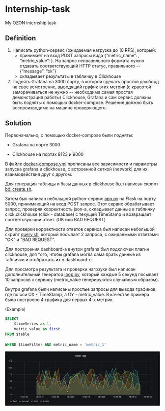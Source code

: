 # Internship-task
My OZON internship task

## Definition
1. Написать python-сервис (ожидаемая нагрузка до 10 RPS), который:
    * принимает на вход  POST запросы вида  {“metric_name”: <str>, “metric_value”: <float>}. На запрос неправильного формата нужно отдавать соответствующий HTTP статус, правильного -- {“message”: “ok”} 
    * складывает результаты в табличку в Clickhouse
2. Поднять Grafana на 3000 порту, в которой сделать простой дэшборд на свое усмотрение, выводящий график этих метрик (с красотой заморачиваться не нужно -- необходима самая простая демонстрация работы)
Clickhouse, Grafana и сам сервис должны быть подняты с помощью docker-compose. Решение должно быть воспроизводимо на машине проверяющего.

## Solution
Первоначально, с помощью docker-compose были подняты:   
   * Grafana на порте 3000
    
   * Clickhouse на портах 8123 и 9000
 
В файле [docker-compose.yml](docker-compose.yml) прописаны все зависимости и параметры запуска grafana и clickhouse, с встроенной сеткой (network) для их взаимодействия друг с другом.

Для генерации таблицы и базы данных в clickhouse был написан скрипт [bd_create.sh](bd_create.sh).

Затем был написан небольшой python-сервис [app.py](app.py) на Flask на порту 5000, принимающий на вход POST запрос. Этот сервис обрабатывает запрос, проверяя корректность json-а, складывает данные в табличку click.clickhouse (click - database) с текущей TimeStamp и возвращает соответсвующий ответ. (OK или BAD REQUEST)

Для проверки корректности ответов сервиса был написан небольшой скрипт [query.sh](query.sh), который посылает 2 запроса, с ожидаемыми ответами: "OK" и "BAD REQUEST".

Для построения dashboard-а внутри grafana был подключен плагин clickhouse, для того, чтобы grafana могла сама брать данные из таблички и отображать их в dashboard-е.

Для просмотра результата и проверки нагрзуки был написан дополнительный генератор [loop.py](loop.py), который каждые 5 секунд посылает 10 запросов к сервису (metric_value генерируются случайным образом).

Внутри grafana были написаны простые запросы для вывода графиков, где по оси OX - TimeStamp, а OY - metric_value. В качестве примера было построено 4 графика для первых 4-х метрик.

(Example)
```SQL
SELECT
    $timeSeries as t,
    metric_value as first
FROM $table

WHERE $timeFilter AND metric_name = 'metric_1'
```

![res.png](img/res.png)
